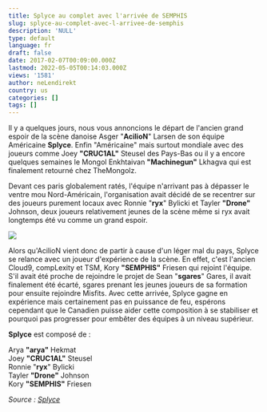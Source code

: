 ```yaml
---
title: Splyce au complet avec l'arrivée de SEMPHIS
slug: splyce-au-complet-avec-l-arrivee-de-semphis
description: 'NULL'
type: default
language: fr
draft: false
date: 2017-02-07T00:09:00.000Z
lastmod: 2022-05-05T00:14:03.000Z
views: '1581'
author: neLendirekt
country: us
categories: []
tags: []
---
```

Il y a quelques jours, nous vous annoncions le départ de l'ancien grand espoir de la scène danoise Asger "**AcilioN**" Larsen de son équipe Américaine **Splyce**. Enfin "Américaine" mais surtout mondiale avec des joueurs comme Joey **"CRUC1AL"** Steusel des Pays-Bas ou il y a encore quelques semaines le Mongol Enkhtaivan **"Machinegun"** Lkhagva qui est finalement retourné chez TheMongolz.

Devant ces paris globalement ratés, l'équipe n'arrivant pas à dépasser le ventre mou Nord-Américain, l'organisation avait décidé de se recentrer sur des joueurs purement locaux avec Ronnie "**ryx**" Bylicki et Tayler **"Drone"** Johnson, deux joueurs relativement jeunes de la scène même si ryx avait longtemps été vu comme un grand espoir.

![](/storage/images/58990de1aae4f_14475512870245jpeg.jpeg)

Alors qu'AcilioN vient donc de partir à cause d'un léger mal du pays, Splyce se relance avec un joueur d'expérience de la scène. En effet, c'est l'ancien Cloud9, compLexity et TSM, Kory **"SEMPHIS"** Friesen qui rejoint l'équipe. S'il avait été proche de rejoindre le projet de Sean "**sgares**" Gares, il avait finalement été écarté, sgares prenant les jeunes joueurs de sa formation pour ensuite rejoindre Misfits. Avec cette arrivée, Splyce gagne en expérience mais certainement pas en puissance de feu, espérons cependant que le Canadien puisse aider cette composition à se stabiliser et pourquoi pas progresser pour embêter des équipes à un niveau supérieur. 

**Splyce** est composé de : 

Arya **"arya"** Hekmat  
Joey **"CRUC1AL"** Steusel  
Ronnie "**ryx**" Bylicki  
Tayler **"Drone"** Johnson  
Kory **"SEMPHIS"** Friesen

_Source : [Splyce](https://twitter.com/Splyce/status/828734806871646213)_
